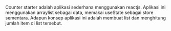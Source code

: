 Counter starter adalah aplikasi sederhana menggunakan reactjs. Aplikasi ini menggunakan arraylist sebagai data, memakai useState sebagai store sementara. Adapun konsep aplikasi ini adalah membuat list dan menghitung jumlah item di list tersebut.
